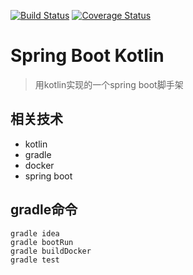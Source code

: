 [![Build Status](https://travis-ci.org/liuwill-projects/SpringBootKotlin.svg)](https://travis-ci.org/liuwill-projects/SpringBootKotlin) [![Coverage Status](https://coveralls.io/repos/github/liuwill-projects/SpringBootKotlin/badge.svg)](https://coveralls.io/github/liuwill-projects/SpringBootKotlin)

# Spring Boot Kotlin

> 用kotlin实现的一个spring boot脚手架

## 相关技术
- kotlin
- gradle
- docker
- spring boot

## gradle命令
```$shell
gradle idea
gradle bootRun
gradle buildDocker
gradle test

```